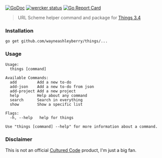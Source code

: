 [![GoDoc](https://godoc.org/github.com/wayneashleyberry/things?status.svg)](https://godoc.org/github.com/wayneashleyberry/things)
[![wercker status](https://app.wercker.com/status/e6ccd0b98c2015a26ba316868c7b40ae/s/master "wercker status")](https://app.wercker.com/project/byKey/e6ccd0b98c2015a26ba316868c7b40ae)
[![Go Report Card](https://goreportcard.com/badge/github.com/wayneashleyberry/things)](https://goreportcard.com/report/github.com/wayneashleyberry/things)

> URL Scheme helper command and package for [Things 3.4](https://culturedcode.com/things/blog/2018/02/hey-things/)

### Installation

```
go get github.com/wayneashleyberry/things/...
```

### Usage

```
Usage:
  things [command]

Available Commands:
  add         Add a new to-do
  add-json    Add a new to-do from json
  add-project Add a new project
  help        Help about any command
  search      Search in everything
  show        Show a specific list

Flags:
  -h, --help   help for things

Use "things [command] --help" for more information about a command.
```

### Disclaimer

This is not an official [Cultured Code](https://culturedcode.com/) product, I'm just a big fan.
